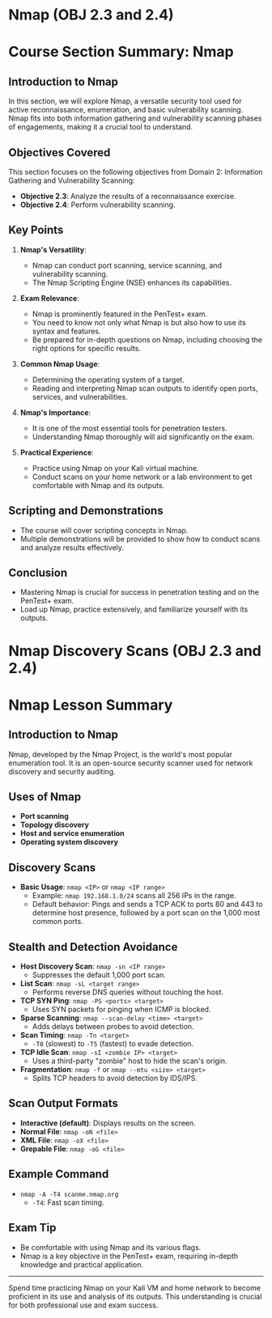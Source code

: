 # Nmap (OBJ 2.3 and 2.4)

# Course Section Summary: Nmap

## Introduction to Nmap
In this section, we will explore Nmap, a versatile security tool used for active reconnaissance, enumeration, and basic vulnerability scanning. Nmap fits into both information gathering and vulnerability scanning phases of engagements, making it a crucial tool to understand.

## Objectives Covered
This section focuses on the following objectives from Domain 2: Information Gathering and Vulnerability Scanning:

- **Objective 2.3**: Analyze the results of a reconnaissance exercise.
- **Objective 2.4**: Perform vulnerability scanning.

## Key Points
1. **Nmap's Versatility**:
    - Nmap can conduct port scanning, service scanning, and vulnerability scanning.
    - The Nmap Scripting Engine (NSE) enhances its capabilities.

2. **Exam Relevance**:
    - Nmap is prominently featured in the PenTest+ exam.
    - You need to know not only what Nmap is but also how to use its syntax and features.
    - Be prepared for in-depth questions on Nmap, including choosing the right options for specific results.

3. **Common Nmap Usage**:
    - Determining the operating system of a target.
    - Reading and interpreting Nmap scan outputs to identify open ports, services, and vulnerabilities.

4. **Nmap's Importance**:
    - It is one of the most essential tools for penetration testers.
    - Understanding Nmap thoroughly will aid significantly on the exam.

5. **Practical Experience**:
    - Practice using Nmap on your Kali virtual machine.
    - Conduct scans on your home network or a lab environment to get comfortable with Nmap and its outputs.

## Scripting and Demonstrations
- The course will cover scripting concepts in Nmap.
- Multiple demonstrations will be provided to show how to conduct scans and analyze results effectively.

## Conclusion
- Mastering Nmap is crucial for success in penetration testing and on the PenTest+ exam.
- Load up Nmap, practice extensively, and familiarize yourself with its outputs.

#

# Nmap Discovery Scans (OBJ 2.3 and 2.4)

# Nmap Lesson Summary

## Introduction to Nmap
Nmap, developed by the Nmap Project, is the world's most popular enumeration tool. It is an open-source security scanner used for network discovery and security auditing.

## Uses of Nmap
- **Port scanning**
- **Topology discovery**
- **Host and service enumeration**
- **Operating system discovery**

## Discovery Scans
- **Basic Usage**: `nmap <IP>` or `nmap <IP range>`
  - Example: `nmap 192.168.1.0/24` scans all 256 IPs in the range.
  - Default behavior: Pings and sends a TCP ACK to ports 80 and 443 to determine host presence, followed by a port scan on the 1,000 most common ports.

## Stealth and Detection Avoidance
- **Host Discovery Scan**: `nmap -sn <IP range>`
  - Suppresses the default 1,000 port scan.
- **List Scan**: `nmap -sL <target range>`
  - Performs reverse DNS queries without touching the host.
- **TCP SYN Ping**: `nmap -PS <ports> <target>`
  - Uses SYN packets for pinging when ICMP is blocked.
- **Sparse Scanning**: `nmap --scan-delay <time> <target>`
  - Adds delays between probes to avoid detection.
- **Scan Timing**: `nmap -Tn <target>`
  - `-T0` (slowest) to `-T5` (fastest) to evade detection.
- **TCP Idle Scan**: `nmap -sI <zombie IP> <target>`
  - Uses a third-party "zombie" host to hide the scan's origin.
- **Fragmentation**: `nmap -f` or `nmap --mtu <size> <target>`
  - Splits TCP headers to avoid detection by IDS/IPS.

## Scan Output Formats
- **Interactive (default)**: Displays results on the screen.
- **Normal File**: `nmap -oN <file>`
- **XML File**: `nmap -oX <file>`
- **Grepable File**: `nmap -oG <file>`

## Example Command
- `nmap -A -T4 scanme.nmap.org`
  - `-T4`: Fast scan timing.

## Exam Tip
- Be comfortable with using Nmap and its various flags.
- Nmap is a key objective in the PenTest+ exam, requiring in-depth knowledge and practical application.

---

Spend time practicing Nmap on your Kali VM and home network to become proficient in its use and analysis of its outputs. This understanding is crucial for both professional use and exam success.
